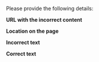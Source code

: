 Please provide the following details:

**URL with the incorrect content**

**Location on the page**

**Incorrect text**

**Correct text**
